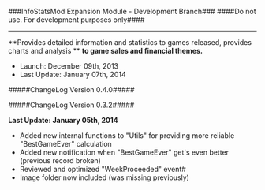 ###InfoStatsMod Expansion Module - Development Branch###
####Do not use. For development purposes only####
*************************************************************************************************

**Provides detailed information and statistics to games released, provides charts and analysis **
**to game sales and financial themes.**

- Launch: 			December 09th, 2013
- Last Update:  January 07th, 2014

#####ChangeLog Version 0.4.0#####



#####ChangeLog Version 0.3.2#####

**Last Update:  January 05th, 2014**

- Added new internal functions to "Utils" for providing more reliable "BestGameEver" calculation
- Added new notification when "BestGameEver" get's even better (previous record broken)
- Reviewed and optimized "WeekProceeded" event#
- Image folder now included (was missing previously)


